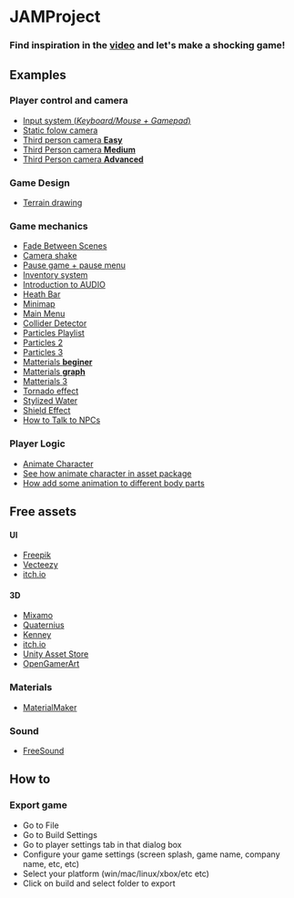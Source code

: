 # JAMProject

### Find inspiration in the [video](https://www.youtube.com/watch?v=1AYOf_f__24) and let's make a shocking game!

## Examples
### Player control and camera
* [Input system (*Keyboard/Mouse + Gamepad*)](https://www.youtube.com/watch?v=p-3S73MaDP8)
* [Static folow camera](https://www.youtube.com/watch?v=koRgU2dC5Po)
* [Third person camera **Easy**](https://www.youtube.com/watch?v=4HpC--2iowE&list=PLPV2KyIb3jR5QFsefuO2RlAgWEz6EvVi6)
* [Third Person camera **Medium**](https://www.youtube.com/watch?v=YV5KOZHsIz4)
* [Third Person camera **Advanced**](https://www.youtube.com/watch?v=537B1kJp9YQ)

### Game Design
* [Terrain drawing](https://www.youtube.com/watch?v=DbJB9534PZQ)

### Game mechanics
* [Fade Between Scenes](https://www.youtube.com/watch?v=Oadq-IrOazg)
* [Camera shake](https://www.youtube.com/watch?v=9A9yj8KnM8c)
* [Pause game + pause menu](https://www.youtube.com/watch?v=JivuXdrIHK0)
* [Inventory system](https://www.youtube.com/watch?v=w6_fetj9PIw)
* [Introduction to AUDIO](https://www.youtube.com/watch?v=6OT43pvUyfY)
* [Heath Bar](https://www.youtube.com/watch?v=BLfNP4Sc_iA)
* [Minimap](https://www.youtube.com/watch?v=28JTTXqMvOU)
* [Main Menu](https://www.youtube.com/watch?v=zc8ac_qUXQY)
* [Collider Detector](https://www.youtube.com/watch?v=UUJMGQTT5ts)
* [Particles Playlist](https://www.youtube.com/watch?v=VYOgWJFiifo&list=PLrnLkBMB2q325LmhzxJtCD6B8QOH90USj)
* [Particles 2](https://www.youtube.com/watch?v=xenW67bXTgM)
* [Particles 3](https://www.youtube.com/watch?v=EKo1SLQD9KI)
* [Matterials **beginer**](https://www.youtube.com/watch?v=aiTl7B2xTmA)
* [Matterials **graph**](https://www.youtube.com/watch?v=Ar9eIn4z6XE)
* [Matterials 3](https://www.youtube.com/watch?v=zNC65seEadI)
* [Tornado effect](https://www.youtube.com/watch?v=Qyh9RPxeKcA)
* [Stylized Water](https://www.youtube.com/watch?v=MHdDUqJHJxM)
* [Shield Effect](https://www.youtube.com/watch?v=IZAzckJaSO8)
* [How to Talk to NPCs](https://www.youtube.com/watch?v=LdoImzaY6M4)

### Player Logic
* [Animate Character](https://www.youtube.com/watch?v=FF6kezDQZ7s)
* [See how animate character in asset package](https://assetstore.unity.com/packages/essentials/starter-assets-third-person-character-controller-196526)
* [How add some animation to different body parts](https://www.youtube.com/watch?v=LEwYmFT3xDk&ab_channel=CodeMonkey)

## Free assets
#### UI
* [Freepik](https://www.freepik.com/free-photos-vectors/game-ui-assets)
* [Vecteezy](https://www.vecteezy.com/free-vector/game-ui)
* [itch.io](https://itch.io/game-assets/free/tag-gui)

#### 3D
* [Mixamo](https://www.mixamo.com/#/)
* [Quaternius](https://quaternius.com/index.html)
* [Kenney](https://www.kenney.nl/assets/category:3D)
* [itch.io](https://itch.io/game-assets/free/tag-3d)
* [Unity Asset Store](https://assetstore.unity.com/packages/templates/tutorials/3d-game-kit-115747)
* [OpenGamerArt](https://opengameart.org/art-search-advanced?keys=&field_art_type_tid%5B%5D=10&sort_by=count&sort_order=DESC)

### Materials
* [MaterialMaker](https://www.materialmaker.org/)

### Sound
* [FreeSound](https://freesound.org/browse/)

## How to
### Export game
* Go to File
* Go to Build Settings
* Go to player settings tab in that dialog box
* Configure your game settings (screen splash, game name, company name, etc, etc)
* Select your platform (win/mac/linux/xbox/etc etc)
* Click on build and select folder to export